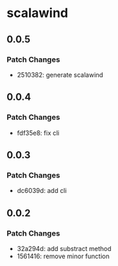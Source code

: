 # scalawind

## 0.0.5

### Patch Changes

- 2510382: generate scalawind

## 0.0.4

### Patch Changes

- fdf35e8: fix cli

## 0.0.3

### Patch Changes

- dc6039d: add cli

## 0.0.2

### Patch Changes

- 32a294d: add substract method
- 1561416: remove minor function
